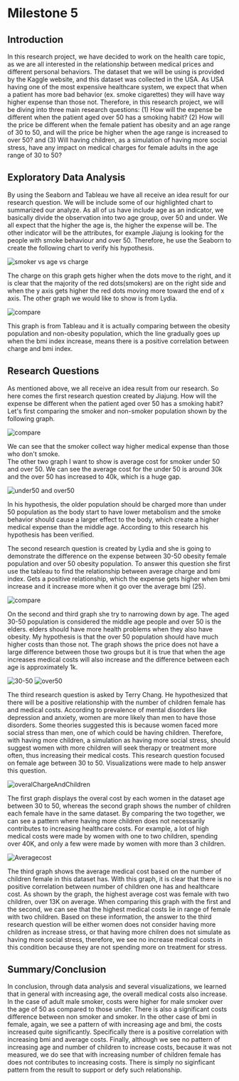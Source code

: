 # Milestone 5

## Introduction
In this research project, we have decided to work on the health care topic, as we are all interested in the relationship between medical prices and different personal behaviors. The dataset that we will be using is provided by the Kaggle website, and this dataset was collected in the USA. As USA having one of the most expensive healthcare system, we expect that when a patient has more bad behavior (ex. smoke cigarettes) they will have way higher expense than those not. Therefore, in this research project, we will be diving into three main research questions: (1) How will the expense be different when the patient aged over 50 has a smoking habit? (2) How will the price be different when the female patient has obesity and an age range of 30 to 50, and will the price be higher when the age range is increased to over 50? and (3) Will having children, as a simulation of having more social stress, have any impact on medical charges for female adults in the age range of 30 to 50?
## Exploratory Data Analysis
By using the Seaborn and Tableau we have all receive an idea result for our research question. We will be include some of our highlighted chart to summarized our analyze. As all of us have include age as an indicator, we basically divide the observation into two age group, over 50 and under. We all expect that the higher the age is, the higher the expense will be. The other indicator will be the attributes, for example Jiajung is looking for the people with smoke behaviour and over 50. Therefore, he use the Seaborn to create the following chart to verify his hypothesis. 

![smoker vs age vs charge](ageVSchargeVSsmoker.png)

The charge on this graph gets higher when the dots move to the right, and it is clear that the majority of the red dots(smokers) are on the right side and when the y axis gets higher the red dots moving more toward the end of x axis. 
The other graph we would like to show is from Lydia. 

![compare](compare.png)

This graph is from Tableau and it is actually comparing between the obesity population and non-obesity population, which the line gradually goes up when the bmi index increase, means there is a positive correlation between charge and bmi index.

## Research Questions
As mentioned above, we all receive an idea result from our research. So here comes the first research question created by Jiajung. How will the expense be different when the patient aged over 50 has a smoking habit?
Let's first comparing the smoker and non-smoker population shown by the following graph. 

![compare](RQ1_2.png)

We can see that the smoker collect way higher medical expense than those who don't smoke.  
The other two graph I want to show is average cost for smoker under 50 and over 50. 
We can see the average cost for the under 50 is around 30k and the over 50 has increased to 40k, which is a huge gap. 

![under50 and over50](RQ1_3.png)


In his hypothesis, the older population should be charged more than under 50 population as the body start to have lower metabolism and the smoke behavior should cause a larger effect to the body, which create a higher medical expense than the middle age. According to this research his hypothesis has been verified. 

The second research question is created by Lydia and she is going to demonstrate the difference on the expense between 30-50 obesity female population and over 50 obesity population. To answer this question she first use the tableau to find the relationship between average charge and bmi index. Gets a positive relationship, which the expense gets higher when bmi increase and it increase more when it go over the average bmi (25).

![compare](RQ2_2.png)

On the second and third graph she try to narrowing down by age. The aged 30-50 population is considered the middle age people and over 50 is the elders. elders should have more health problems when they also have obesity. My hypothesis is that the over 50 population should have much higher costs than those not. The graph shows the price does not have a large difference between those two groups but it is true that when the age increases medical costs will also increase and the difference between each age is approximately 1k.  

![30-50](RQ2_3.png)
![over50](RQ2_4.png)

The third research question is asked by Terry Chang. He hypothesized that there will be a positive relationship with the number of children female has and medical costs. According to prevalence of mental disorders like depression and anxiety, women are more likely than men to have those disorders. Some theories suggested this is because women faced more social stress than men, one of which could be having children. Therefore, with having more children, a simulation as having more social stress, should suggest women with more children will seek therapy or treatment more often, thus increasing their medical costs. This research question focused on female age between 30 to 50. Visualizations were made to help answer this question.

![overalChargeAndChildren](RQ3_1.jpg)

The first graph displays the overal cost by each women in the dataset age between 30 to 50, whereas the second graph shows the number of children each female have in the same dataset. By comparing the two together, we can see a pattern where having more children does not necessarily contributes to increasing healthcare costs. For example, a lot of high medical costs were made by women with one to two children, spending over 40K, and only a few were made by women with more than 3 children. 

![Averagecost](RQ3_2.jpg)

The third graph shows the average medical cost based on the number of children female in this dataset has. With this graph, it is clear that there is no positive correlation between number of children one has and healthcare cost. As shown by the graph, the highest average cost was female with two children, over 13K on average. When comparing this graph with the first and the second, we can see that the highest medical costs lie in range of female with two children. Based on these information, the answer to the third research question will be either women does not consider having more children as increase stress, or that having more chilren does not simulate as having more social stress, therefore, we see no increase medical costs in this condition because they are not spending more on treatment for stress. 

## Summary/Conclusion
In conclusion, through data analysis and several visualizations, we learned that in general with increasing age, the overall medical costs also increase. In the case of adult male smoker, costs were higher for male smoker over the age of 50 as compared to those under. There is also a significant costs difference between non smoker and smoker. In the other case of bmi in female, again, we see a pattern of with increasing age and bmi, the costs increased quite significantly. Specifically there is a positive correlation with increasing bmi and average costs. Finally, although we see no pattern of increasing age and number of children to increase costs, because it was not measured, we do see that with increasing number of children female has does not contributes to increasing costs. There is simply no siginficant pattern from the result to support or defy such relationship.